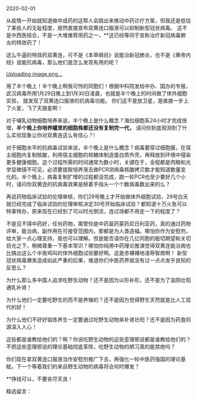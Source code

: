 2020-02-01
<br>

从疫情一开始就知道做中成药的这帮人会跳出来推动中药诊疗方案，但我还是低估了某些人的无耻程度，居然直接宣布双黄连口服液可以抑制新型冠状病毒。
这不是中西医结合，不是一大堆推荐用药之一，**这已经等同于宣称治疗新冠病毒肺炎的特效药了！

这么牛逼的特效药双黄连，可不是《本草纲目》说能治新冠肺炎，也不是《黄帝内经》说能抗病毒，那么他们是怎么发现有用的呢？

[Uploading image.png…]()

用了半个晚上！半个晚上啊我可怜的同胞们！根据中科院发给中办、国办的专报，武汉病毒所用1月29日晚上到1月30日凌晨，也就是半个晚上的时间做了体外细胞实验，
就发现了双黄连口服液的抗病毒功能。
你们这不是放卫星，是直接一步上了火星，飞了天狼星啊！

对于哺乳动物细胞培养来说，半个晚上是什么概念？海拉细胞系24小时才完成倍增，**半个晚上你培养罐里的细胞株都还没有复制完一代，**
请问你到底观测到了什么实验现象让你对双黄连这么有信心？!


对于细胞水平的抗病毒试验来说，半个晚上是什么概念？病毒要穿过细胞膜，在宿主细胞内复制核酸，利用宿主细胞的核糖体制造蛋白质外壳，再释放到环境中侵染更多健康细胞。这个过程所需的时间通常为数小时，关键在于，全程都是肉眼和光学显微镜不可见，必须要提取培养液去做PCR测病毒核酸拷贝数才能知道数量变化的。半个晚上，病毒复制扩增的过程都没完成，跑一轮PCR也至少要好几个小时，请问你双黄连的抗病毒效果是掰着手指头一个个数病毒数出来的么？

再说药物临床试验的伦理审核，你们29号晚上才开始做体外细胞试验，29号白天就已经完成了临床试验的伦理审核决定30号开始临床试验？都知道十万火急可以特事特办，原来现在已经到了可以时光倒流，连过场都不用走一下的程度了？

不是见不得中药好，任何药物，甭管你是中药苗药蒙药尼日利亚药，真的通过药物评审，能治病，副作用在可接受范围内，那都是为人类造福。哪怕你作为安慰剂，给大家一点心理支持，我也可以理解。但是能否请你在几亿同胞的殷切期望和关切目光之下，稍微尊重一下基本常识？哪怕你纯用中药理论推演觉得双黄连能治病也比搞出这么个半夜鸡叫的体外细胞试验要好啊。这是赤裸裸地凌辱智商啊！
新型冠状病毒爆发造成如此严重的后果，难道你们中医药界就没有过一点点发乎良知的反思么？

为什么那么多中国人追求吃野生动物？还不是因为以形补形，还不是为了滋阴壮阳通乳补肾！

为什么他们一定要吃野生的而不是养殖的？还不是因为觉得野生天然就是比人工现代的好！

为什么他们不好好锻炼养生一定要通过吃野生动物来补肾壮阳？还不是因为药食同源深入人心！

这些都是谁教给他们的？啊？你说吃野生动物的这些歪理邪说都是谁教给他们的？不把这些歪理邪说的理论基础彻底革除，吃野生动物的陋习真的能禁绝吗？

你们现在拿双黄连口服液当作安慰剂推广下去，再强化一轮中医药强国的理论基础，下一个等着我们的来自野生动物的病毒将会何时爆发？

**挣钱可以，不要丧尽天良！


精选留言：

